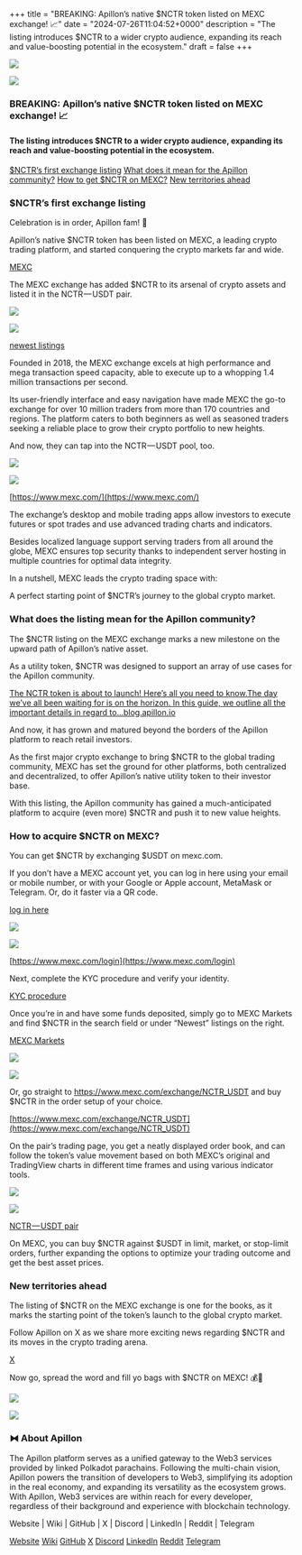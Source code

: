 +++
title = "BREAKING: Apillon’s native $NCTR token listed on MEXC exchange! 📈"
date = "2024-07-26T11:04:52+0000"
description = "The listing introduces $NCTR to a wider crypto audience, expanding its reach and value-boosting potential in the ecosystem."
draft = false
+++

![](/images/9816d9e6350e57165a4feff6e783affa.png)


![](/images/9816d9e6350e57165a4feff6e783affa.png)


### BREAKING: Apillon’s native $NCTR token listed on MEXC exchange! 📈


#### The listing introduces $NCTR to a wider crypto audience, expanding its reach and value-boosting potential in the ecosystem.

[$NCTR’s first exchange listing](#2122)
[What does it mean for the Apillon community?](#8a3d)
[How to get $NCTR on MEXC?](#95fd)
[New territories ahead](#e8b1)

### $NCTR’s first exchange listing


Celebration is in order, Apillon fam! 🎉


Apillon’s native $NCTR token has been listed on MEXC, a leading crypto trading platform, and started conquering the crypto markets far and wide.

[MEXC](https://www.mexc.com/)

The MEXC exchange has added $NCTR to its arsenal of crypto assets and listed it in the NCTR — USDT pair.


![](/images/74a7581365626d3fca6fa194daab5e99.png)


![](/images/74a7581365626d3fca6fa194daab5e99.png)

[newest listings](https://www.mexc.com/newlisting)

Founded in 2018, the MEXC exchange excels at high performance and mega transaction speed capacity, able to execute up to a whopping 1.4 million transactions per second.


Its user-friendly interface and easy navigation have made MEXC the go-to exchange for over 10 million traders from more than 170 countries and regions. The platform caters to both beginners as well as seasoned traders seeking a reliable place to grow their crypto portfolio to new heights.


And now, they can tap into the NCTR — USDT pool, too.


![](/images/0f4a74e303fdef578f123fc04d239b61.png)


![](/images/0f4a74e303fdef578f123fc04d239b61.png)

[https://www.mexc.com/](https://www.mexc.com/)

The exchange’s desktop and mobile trading apps allow investors to execute futures or spot trades and use advanced trading charts and indicators.


Besides localized language support serving traders from all around the globe, MEXC ensures top security thanks to independent server hosting in multiple countries for optimal data integrity.


In a nutshell, MEXC leads the crypto trading space with:


A perfect starting point of $NCTR’s journey to the global crypto market.


### What does the listing mean for the Apillon community?


The $NCTR listing on the MEXC exchange marks a new milestone on the upward path of Apillon’s native asset.


As a utility token, $NCTR was designed to support an array of use cases for the Apillon community.

[The NCTR token is about to launch! Here’s all you need to know.The day we’ve all been waiting for is on the horizon. In this guide, we outline all the important details in regard to…blog.apillon.io](https://blog.apillon.io/the-nctr-token-is-about-to-launch-heres-all-you-need-to-know-f7edd86bb76c)

And now, it has grown and matured beyond the borders of the Apillon platform to reach retail investors.


As the first major crypto exchange to bring $NCTR to the global trading community, MEXC has set the ground for other platforms, both centralized and decentralized, to offer Apillon’s native utility token to their investor base.


With this listing, the Apillon community has gained a much-anticipated platform to acquire (even more) $NCTR and push it to new value heights.


### How to acquire $NCTR on MEXC?


You can get $NCTR by exchanging $USDT on mexc.com.


If you don’t have a MEXC account yet, you can log in here using your email or mobile number, or with your Google or Apple account, MetaMask or Telegram. Or, do it faster via a QR code.

[log in here](https://www.mexc.com/login)

![](/images/a923c6b1f7340b299d56176e49198cf1.png)


![](/images/a923c6b1f7340b299d56176e49198cf1.png)

[https://www.mexc.com/login](https://www.mexc.com/login)

Next, complete the KYC procedure and verify your identity.

[KYC procedure](https://www.mexc.com/user/id-auth)

Once you’re in and have some funds deposited, simply go to MEXC Markets and find $NCTR in the search field or under “Newest” listings on the right.

[MEXC Markets](https://www.mexc.com/markets)

![](/images/0a101cc54ff943a895d9b7aa390149f1.png)


![](/images/0a101cc54ff943a895d9b7aa390149f1.png)


Or, go straight to https://www.mexc.com/exchange/NCTR_USDT and buy $NCTR in the order setup of your choice.

[https://www.mexc.com/exchange/NCTR_USDT](https://www.mexc.com/exchange/NCTR_USDT)

On the pair’s trading page, you get a neatly displayed order book, and can follow the token’s value movement based on both MEXC’s original and TradingView charts in different time frames and using various indicator tools.


![](/images/78aa2bc7799623b966580b83b62ff5d2.png)


![](/images/78aa2bc7799623b966580b83b62ff5d2.png)

[NCTR — USDT pair](https://www.mexc.com/exchange/NCTR_USDT)

On MEXC, you can buy $NCTR against $USDT in limit, market, or stop-limit orders, further expanding the options to optimize your trading outcome and get the best asset prices.


### New territories ahead


The listing of $NCTR on the MEXC exchange is one for the books, as it marks the starting point of the token’s launch to the global crypto market.


Follow Apillon on X as we share more exciting news regarding $NCTR and its moves in the crypto trading arena.

[X](https://twitter.com/apillon)

Now go, spread the word and fill yo bags with $NCTR on MEXC! 💰🚀


![](/images/8c48c33abbac65483ec0d89cdf886227.png)


![](/images/8c48c33abbac65483ec0d89cdf886227.png)


### ⧓ About Apillon


The Apillon platform serves as a unified gateway to the Web3 services provided by linked Polkadot parachains. Following the multi-chain vision, Apillon powers the transition of developers to Web3, simplifying its adoption in the real economy, and expanding its versatility as the ecosystem grows. With Apillon, Web3 services are within reach for every developer, regardless of their background and experience with blockchain technology.


Website | Wiki | GitHub | X | Discord | LinkedIn | Reddit | Telegram

[Website](https://apillon.io/)
[Wiki](https://wiki.apillon.io/)
[GitHub](https://github.com/Apillon)
[X](https://twitter.com/apillon)
[Discord](https://discord.gg/apillon)
[LinkedIn](https://www.linkedin.com/company/apillon/)
[Reddit](https://www.reddit.com/r/apillon/)
[Telegram](https://t.me/Apillon)